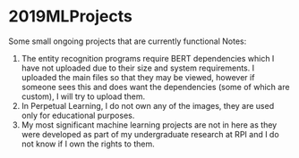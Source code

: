 # 2019MLProjects
Some small ongoing projects that are currently functional
Notes:
1. The entity recognition programs require BERT dependencies which I have not uploaded due to their size and system requirements. I uploaded the main files so that they may be viewed, however if someone sees this and does want the dependencies (some of which are custom), I will try to upload them. 
2. In Perpetual Learning, I do not own any of the images, they are used only for educational purposes.
3. My most significant machine learning projects are not in here as they were developed as part of my undergraduate research at RPI and I do not know if I own the rights to them.
